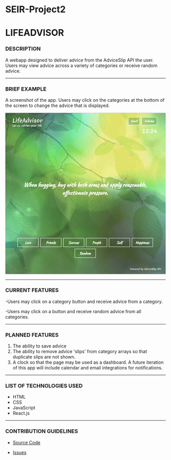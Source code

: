 # SEIR-Project2
# LIFEADVISOR

### DESCRIPTION

A webapp designed to deliver advice from the AdviceSlip API the user. Users may view advice across a variety of categories or receive random advice.

---

### BRIEF EXAMPLE

A screenshot of the app. Users may click on the categories at the bottom of the screen to change the advice that is displayed.


![app-screenshot](src/imgs/screenshot.png)

---

### CURRENT FEATURES

-Users may click on a category button and receive advice from a category.

-Users may click on a button and receive random advice from all categories.

---

### PLANNED FEATURES

1. The ability to save advice
2. The ability to remove advice 'slips' from category arrays so that duplicate slips are not shown.
2. A clock so that the page may be used as a dashboard. A future iteration of this app will include calendar and email integrations for notifications.

---

### LIST OF TECHNOLOGIES USED

- HTML
- CSS
- JavaScript
- React.js

---

### CONTRIBUTION GUIDELINES

- [Source Code](https://github.com/bguayante/SEIR-Project2)

- [Issues](https://github.com/bguayante/SEIR-Project2/issues)